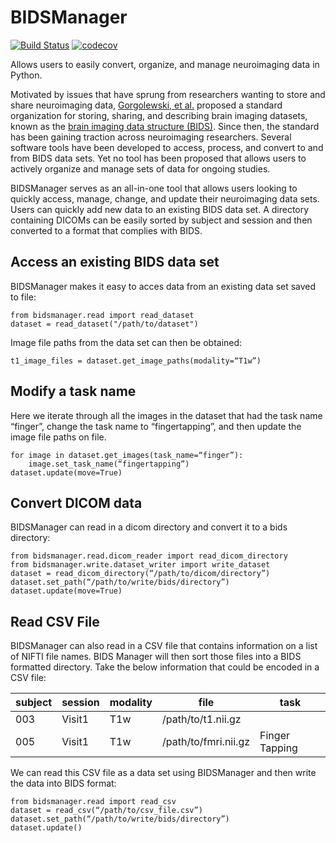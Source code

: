 # BIDSManager
[![Build Status](https://travis-ci.org/ellisdg/BIDSManager.svg?branch=master)](https://travis-ci.org/ellisdg/BIDSManager)
[![codecov](https://codecov.io/gh/ellisdg/BIDSManager/branch/master/graph/badge.svg)](https://codecov.io/gh/ellisdg/BIDSManager)

Allows users to easily convert, organize, and manage neuroimaging data in Python.

Motivated by issues that have sprung from researchers wanting to store and share neuroimaging data, 
[Gorgolewski, et al.](https://www.nature.com/articles/sdata201644)
proposed a standard organization for storing, sharing, and describing brain imaging datasets, known as the 
[brain imaging data structure (BIDS)](http://bids.neuroimaging.io/). 
Since then, the standard has been gaining traction across neuroimaging researchers. 
Several software tools have been developed to access, process, and convert to and from BIDS data sets. 
Yet no tool has been proposed that allows users to actively organize and manage sets of data for ongoing studies.

BIDSManager serves as an all-in-one tool that allows users looking to quickly access, manage, change, and update their
neuroimaging data sets. Users can quickly add new data to an existing BIDS data set. 
A directory containing DICOMs can be easily sorted by subject and session and then converted to a format that complies 
with BIDS.

## Access an existing BIDS data set
BIDSManager makes it easy to acces data from an existing data set saved to file:
```
from bidsmanager.read import read_dataset
dataset = read_dataset("/path/to/dataset")
```
Image file paths from the data set can then be obtained:
```
t1_image_files = dataset.get_image_paths(modality=“T1w”)
```

## Modify a task name
Here we iterate through all the images in the dataset that had the task name “finger”, change the task name to 
“fingertapping”, and then update the image file paths on file.
```
for image in dataset.get_images(task_name=“finger”):
    image.set_task_name(“fingertapping”)
dataset.update(move=True)
```

## Convert DICOM data
BIDSManager can read in a dicom directory and convert it to a bids directory:
```
from bidsmanager.read.dicom_reader import read_dicom_directory
from bidsmanager.write.dataset_writer import write_dataset
dataset = read_dicom_directory(“/path/to/dicom/directory”)
dataset.set_path(“/path/to/write/bids/directory”)
dataset.update(move=True)
```

## Read CSV File
BIDSManager can also read in a CSV file that contains information on a list of NIFTI file names. BIDS Manager will then
sort those files into a BIDS formatted directory. Take the below information that could be encoded in a CSV file:

| subject | session | modality | file | task |
| ------- | ------- | -------- | ---- | -------- |
| 003 | Visit1 | T1w | /path/to/t1.nii.gz |  |
| 005 | Visit1 | T1w | /path/to/fmri.nii.gz | Finger Tapping |

We can read this CSV file as a data set using BIDSManager and then write the data into BIDS format:
```
from bidsmanager.read import read_csv
dataset = read_csv(“/path/to/csv_file.csv”)
dataset.set_path(“/path/to/write/bids/directory”)
dataset.update()
```
